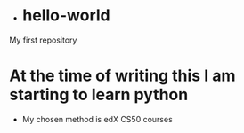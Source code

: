 - # hello-world
My first repository
# At the time of writing this I am starting to learn python
- My chosen method is edX CS50 courses

